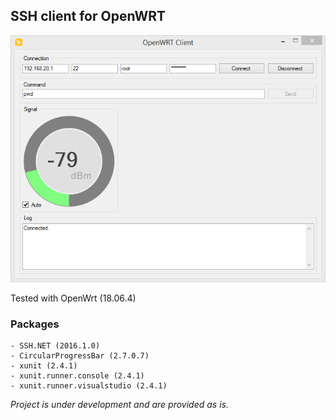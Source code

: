 ##	SSH client for OpenWRT

![Alt text](/screenshot.png?raw=true "screenshot")

Tested with OpenWrt (18.06.4)

### Packages
```
- SSH.NET (2016.1.0)
- CircularProgressBar (2.7.0.7)
- xunit (2.4.1)
- xunit.runner.console (2.4.1)
- xunit.runner.visualstudio (2.4.1)
```

*Project is under development and are provided as is.*
